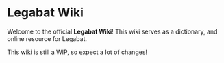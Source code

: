 # Legabat Wiki
Welcome to the official **Legabat Wiki**! This wiki serves as a dictionary, and online resource for Legabat.

This wiki is still a WIP, so expect a lot of changes!
